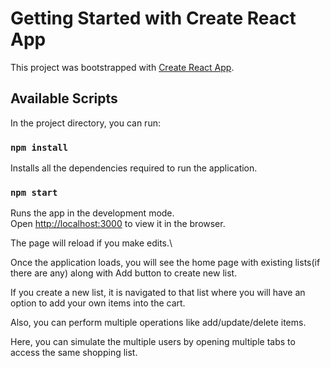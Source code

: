 # Getting Started with Create React App

This project was bootstrapped with [Create React App](https://github.com/facebook/create-react-app).

## Available Scripts

In the project directory, you can run:

### `npm install`

Installs all the dependencies required to run the application.

### `npm start`

Runs the app in the development mode.\
Open [http://localhost:3000](http://localhost:3000) to view it in the browser.

The page will reload if you make edits.\

Once the application loads, you will see the home page with existing lists(if there are any) along with Add button to create new list.

If you create a new list, it is navigated to that list where you will have an option to add your own items into the cart.

Also, you can perform multiple operations like add/update/delete items.

Here, you can simulate the multiple users by opening multiple tabs to access the same shopping list.
